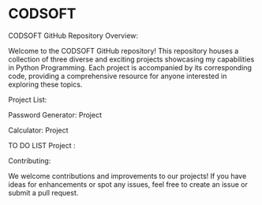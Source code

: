 # CODSOFT

CODSOFT GitHub Repository Overview:

Welcome to the CODSOFT GitHub repository! This repository houses a collection of three diverse and exciting projects showcasing my capabilities in Python Programming. Each project is accompanied by its corresponding code, providing a comprehensive resource for anyone interested in exploring these topics.

Project List:

Password Generator:
Project 

Calculator:
Project 

TO DO LIST
Project :


Contributing:

We welcome contributions and improvements to our projects! If you have ideas for enhancements or spot any issues, feel free to create an issue or submit a pull request.
